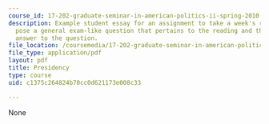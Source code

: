 ```yaml
---
course_id: 17-202-graduate-seminar-in-american-politics-ii-spring-2010
description: Example student essay for an assignment to take a week's readings and
  pose a general exam-like question that pertains to the reading and then write an
  answer to the question.
file_location: /coursemedia/17-202-graduate-seminar-in-american-politics-ii-spring-2010/c1375c264824b70cc0d621173e008c33_MIT17_202S10_Presidency_es.pdf
file_type: application/pdf
layout: pdf
title: Presidency
type: course
uid: c1375c264824b70cc0d621173e008c33

---
```

None